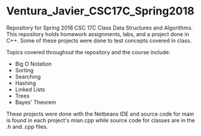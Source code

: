 # Ventura_Javier_CSC17C_Spring2018

Repository for Spring 2018 CSC 17C Class Data Structures and Algorithms. This repository holds homework assignments, labs, and a project done in C++. Some of these projects were done to test concepts covered in class.

Topics covered throughout the repository and the course include:

- Big O Notation
- Sorting
- Searching
- Hashing
- Linked Lists
- Trees
- Bayes' Theorem

These projects were done with the Netbeans IDE and source code for main is found in each project's mian.cpp while source code for classes are in the .h and .cpp files.
